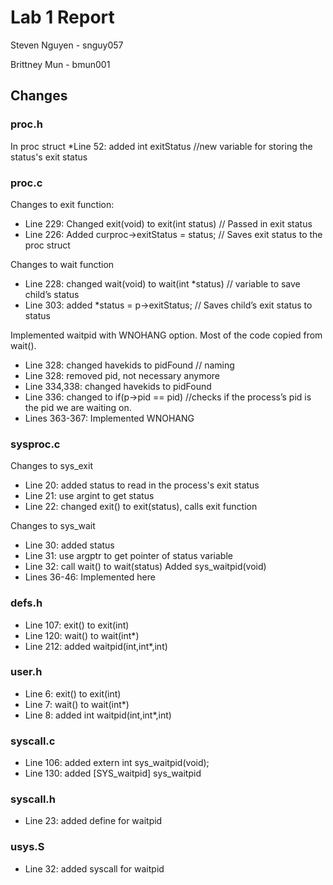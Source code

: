 Lab 1 Report
============
Steven Nguyen - snguy057

Brittney Mun - bmun001

## Changes

### proc.h
In proc struct
*Line 52: added int exitStatus //new variable for storing the status's exit status

### proc.c
Changes to exit function:
* Line 229: Changed exit(void) to exit(int status) // Passed in exit status
* Line 226: Added curproc->exitStatus = status; // Saves exit status to the proc struct

Changes to wait function
* Line 228: changed wait(void) to wait(int *status) // variable to save child’s status
* Line 303: added *status = p->exitStatus; // Saves child’s exit status to status

Implemented waitpid with WNOHANG option. Most of the code copied from wait().
* Line 328: changed havekids to pidFound // naming
* Line 328: removed pid, not necessary anymore
* Line 334,338: changed havekids to pidFound
* Line 336: changed to if(p->pid == pid) //checks if the process’s pid is the pid we are waiting on.
* Lines 363-367: Implemented WNOHANG

### sysproc.c
Changes to sys_exit
* Line 20: added status to read in the process's exit status
* Line 21: use argint to get status
* Line 22: changed exit() to exit(status), calls exit function

Changes to sys_wait
* Line 30: added status
* Line 31: use argptr to get pointer of status variable
* Line 32: call wait() to wait(status)
Added sys_waitpid(void)
* Lines 36-46: Implemented here

### defs.h
* Line 107: exit() to exit(int)
* Line 120: wait() to wait(int\*)
* Line 212: added waitpid(int,int\*,int)

### user.h
* Line 6: exit() to exit(int)
* Line 7: wait() to wait(int*)
* Line 8: added int waitpid(int,int\*,int)

### syscall.c
* Line 106: added extern int sys_waitpid(void);
* Line 130: added [SYS_waitpid] sys_waitpid

### syscall.h
* Line 23: added define for waitpid

### usys.S
* Line 32: added syscall for waitpid

